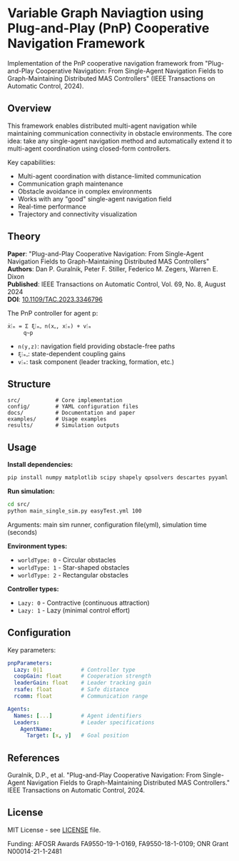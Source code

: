 # Variable Graph Naviagtion using Plug-and-Play (PnP) Cooperative Navigation Framework

Implementation of the PnP cooperative navigation framework from "Plug-and-Play Cooperative Navigation: From Single-Agent Navigation Fields to Graph-Maintaining Distributed MAS Controllers" (IEEE Transactions on Automatic Control, 2024).

## Overview

This framework enables distributed multi-agent navigation while maintaining communication connectivity in obstacle environments. The core idea: take any single-agent navigation method and automatically extend it to multi-agent coordination using closed-form controllers.

Key capabilities:
- Multi-agent coordination with distance-limited communication
- Communication graph maintenance
- Obstacle avoidance in complex environments
- Works with any "good" single-agent navigation field
- Real-time performance
- Trajectory and connectivity visualization

## Theory

**Paper**: "Plug-and-Play Cooperative Navigation: From Single-Agent Navigation Fields to Graph-Maintaining Distributed MAS Controllers"  
**Authors**: Dan P. Guralnik, Peter F. Stiller, Federico M. Zegers, Warren E. Dixon  
**Published**: IEEE Transactions on Automatic Control, Vol. 69, No. 8, August 2024  
**DOI**: [10.1109/TAC.2023.3346796](https://doi.org/10.1109/TAC.2023.3346796)

The PnP controller for agent p:
```
ẋⵗₘ = Σ ξⵗₘᵩ n(xᵩ, xⵗₘ) + vⵗₘ
     q~p
```

- `n(y,z)`: navigation field providing obstacle-free paths
- `ξⵗₘᵩ`: state-dependent coupling gains
- `vⵗₘ`: task component (leader tracking, formation, etc.)

## Structure

```
src/           # Core implementation
config/        # YAML configuration files  
docs/          # Documentation and paper
examples/      # Usage examples
results/       # Simulation outputs
```

## Usage

**Install dependencies:**
```bash
pip install numpy matplotlib scipy shapely qpsolvers descartes pyyaml
```

**Run simulation:**
```bash
cd src/
python main_single_sim.py easyTest.yml 100
```
Arguments: main sim runner, configuration file(yml), simulation time (seconds)

**Environment types:**
- `worldType: 0` - Circular obstacles
- `worldType: 1` - Star-shaped obstacles  
- `worldType: 2` - Rectangular obstacles

**Controller types:**
- `Lazy: 0` - Contractive (continuous attraction)
- `Lazy: 1` - Lazy (minimal control effort)

## Configuration

Key parameters:

```yaml
pnpParameters:
  Lazy: 0|1            # Controller type
  coopGain: float      # Cooperation strength  
  leaderGain: float    # Leader tracking gain
  rsafe: float         # Safe distance
  rcomm: float         # Communication range

Agents:
  Names: [...]         # Agent identifiers
  Leaders:             # Leader specifications
    AgentName:
      Target: [x, y]   # Goal position
```


## References

Guralnik, D.P., et al. "Plug-and-Play Cooperative Navigation: From Single-Agent Navigation Fields to Graph-Maintaining Distributed MAS Controllers." IEEE Transactions on Automatic Control, 2024.

## License

MIT License - see [LICENSE](LICENSE) file.

Funding: AFOSR Awards FA9550-19-1-0169, FA9550-18-1-0109; ONR Grant N00014-21-1-2481
